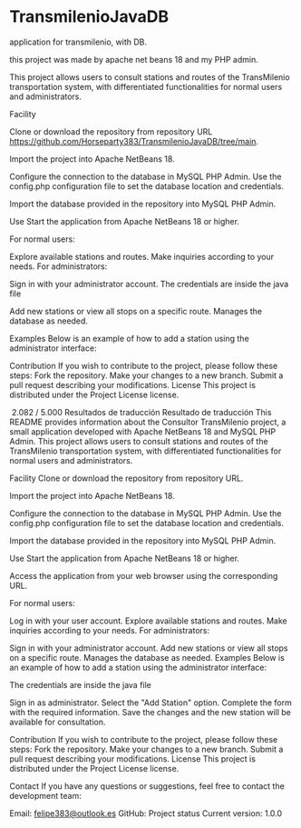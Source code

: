 # TransmilenioJavaDB
application for transmilenio, with DB. 

this project was made by apache net beans 18 and my PHP admin.

This project allows users to consult stations and routes of the TransMilenio transportation system, with differentiated functionalities for normal users and administrators.


Facility

Clone or download the repository from repository URL https://github.com/Horseparty383/TransmilenioJavaDB/tree/main.

Import the project into Apache NetBeans 18.

Configure the connection to the database in MySQL PHP Admin. Use the config.php configuration file to set the database location and credentials.

Import the database provided in the repository into MySQL PHP Admin.


Use
Start the application from Apache NetBeans 18 or higher. 

For normal users:

Explore available stations and routes.
Make inquiries according to your needs.
For administrators:

Sign in with your administrator account.
The credentials are inside the java file

Add new stations or view all stops on a specific route.
Manages the database as needed.

Examples
Below is an example of how to add a station using the administrator interface:

Contribution
If you wish to contribute to the project, please follow these steps:
Fork the repository.
Make your changes to a new branch.
Submit a pull request describing your modifications.
License
This project is distributed under the Project License license.


​
2.082 / 5.000
Resultados de traducción
Resultado de traducción
This README provides information about the Consultor TransMilenio project, a small application developed with Apache NetBeans 18 and MySQL PHP Admin. This project allows users to consult stations and routes of the TransMilenio transportation system, with differentiated functionalities for normal users and administrators.

Facility
Clone or download the repository from repository URL.

Import the project into Apache NetBeans 18.

Configure the connection to the database in MySQL PHP Admin. Use the config.php configuration file to set the database location and credentials.

Import the database provided in the repository into MySQL PHP Admin.

Use
Start the application from Apache NetBeans 18 or higher.

Access the application from your web browser using the corresponding URL.

For normal users:

Log in with your user account.
Explore available stations and routes.
Make inquiries according to your needs.
For administrators:

Sign in with your administrator account.
Add new stations or view all stops on a specific route.
Manages the database as needed.
Examples
Below is an example of how to add a station using the administrator interface:


The credentials are inside the java file

Sign in as administrator.
Select the "Add Station" option.
Complete the form with the required information.
Save the changes and the new station will be available for consultation.

Contribution
If you wish to contribute to the project, please follow these steps:
Fork the repository.
Make your changes to a new branch.
Submit a pull request describing your modifications.
License
This project is distributed under the Project License license.

Contact
If you have any questions or suggestions, feel free to contact the development team:

Email: felipe383@outlook.es
GitHub: 
Project status
Current version: 1.0.0


